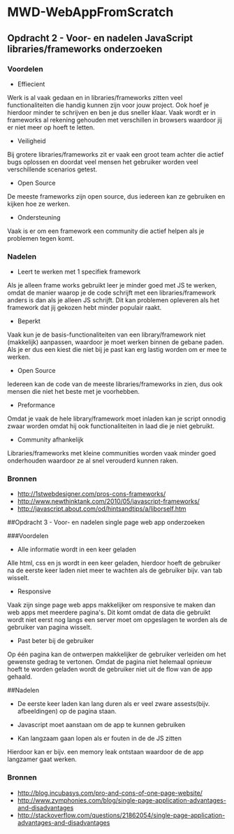 # MWD-WebAppFromScratch

## Opdracht 2 - Voor- en nadelen JavaScript libraries/frameworks onderzoeken 

### Voordelen
- Effiecient

Werk is al vaak gedaan en in libraries/frameworks zitten veel functionaliteiten die handig kunnen zijn voor jouw project. Ook hoef je hierdoor minder te schrijven en ben je dus sneller klaar. Vaak wordt er in frameworks al rekening gehouden met verschillen in browsers waardoor jij er niet meer op hoeft te letten.

- Veiligheid

Bij grotere libraries/frameworks zit er vaak een groot team achter die actief bugs oplossen en doordat veel mensen het gebruiker worden veel verschillende scenarios getest. 

- Open Source

De meeste frameworks zijn open source, dus iedereen kan ze gebruiken en kijken hoe ze werken.

- Ondersteuning

Vaak is er om een framework een community die actief helpen als je problemen tegen komt.


### Nadelen
- Leert te werken met 1 specifiek framework

Als je alleen frame works gebruikt leer je minder goed met JS te werken, omdat de manier waarop je de code schrijft met een libraries/framework anders is dan als je alleen JS schrijft. Dit kan problemen opleveren als het framework dat jij gekozen hebt minder populair raakt.

- Beperkt

Vaak kun je de basis-functionaliteiten van een library/framework niet (makkelijk) aanpassen, waardoor je moet werken binnen de gebane paden. Als je er dus een kiest die niet bij je past kan erg lastig worden om er mee te werken.

- Open Source 

Iedereen kan de code van de meeste libraries/frameworks in zien, dus ook mensen die niet het beste met je voorhebben.

- Preformance

Omdat je vaak de hele library/framework moet inladen kan je script onnodig zwaar worden omdat hij ook functionaliteiten in laad die je niet gebruikt.

- Community afhankelijk

Libraries/frameworks met kleine communities worden vaak minder goed onderhouden waardoor ze al snel verouderd kunnen raken.

### Bronnen
- http://1stwebdesigner.com/pros-cons-frameworks/
- http://www.newthinktank.com/2010/05/javascript-frameworks/
- http://javascript.about.com/od/hintsandtips/a/liborself.htm



##Opdracht 3 - Voor- en nadelen single page web app onderzoeken 

###Voordelen
- Alle informatie wordt in een keer geladen

Alle html, css en js wordt in een keer geladen, hierdoor hoeft de gebruiker na de eerste keer laden niet meer te wachten als de gebruiker bijv. van tab wisselt.

-  Responsive

Vaak zijn singe page web apps makkelijker om responsive te maken dan web apps met meerdere pagina's. Dit komt omdat de data die gebruikt wordt niet eerst nog langs een server moet om opgeslagen te worden als de gebruiker van pagina wisselt.

- Past beter bij de gebruiker

Op één pagina kan de ontwerpen makkelijker de gebruiker verleiden om het gewenste gedrag te vertonen. Omdat de pagina niet helemaal opnieuw hoeft te worden geladen wordt de gebruiker niet uit de flow van de app gehaald. 

##Nadelen
- De eerste keer laden kan lang duren als er veel zware assests(bijv. afbeeldingen) op de pagina staan. 

- Javascript moet aanstaan om de app te kunnen gebruiken

- Kan langzaam gaan lopen als er fouten in de de JS zitten

Hierdoor kan er bijv. een memory leak ontstaan waardoor de de app langzamer gaat werken.


### Bronnen
- http://blog.incubasys.com/pro-and-cons-of-one-page-website/
- http://www.zymphonies.com/blog/single-page-application-advantages-and-disadvantages
- http://stackoverflow.com/questions/21862054/single-page-application-advantages-and-disadvantages